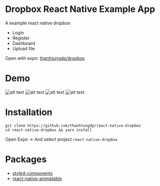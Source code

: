 # Dropbox React Native Example App

A example react native dropbox

* Login
* Register
* Dashboard
* Upload file

Open with expo: [thanhtungdp/dropbox](https://expo.io/@thanhtungdp/dropbox)

# Demo

![alt text](http://sv1.upsieutoc.com/2017/07/06/ScreenShot2017-07-06at22.16.13.png "Logo Title Text 1")
![alt text](http://sv1.upsieutoc.com/2017/07/06/ScreenShot2017-07-06at22.16.16.png "Logo Title Text 1")
![alt text](http://sv1.upsieutoc.com/2017/07/06/ScreenShot2017-07-06at22.16.18.png "Logo Title Text 1")
![alt text](http://sv1.upsieutoc.com/2017/07/06/ScreenShot2017-07-06at22.16.26.png "Logo Title Text 1")


# Installation

```nginx
git clone https://github.com/thanhtungdp/react-native-dropbox
cd react-native-dropbox && yarn install
```

Open Expo -> And select project `react-native-dropbox`

# Packages

* [styled-components](https://github.com/styled-components/styled-components)
* [react-native-animatable](https://github.com/oblador/react-native-animatable)
